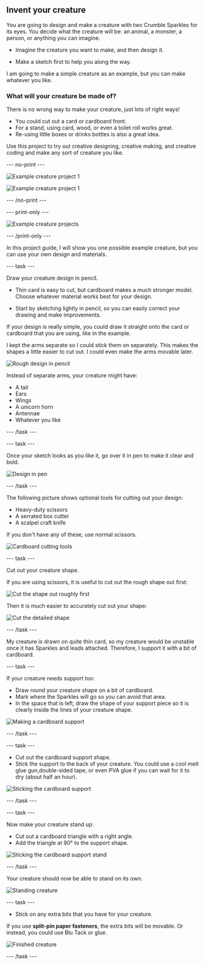 ## Invent your creature

You are going to design and make a creature with two Crumble Sparkles for its eyes. You decide what the creature will be: an animal, a monster, a person, or anything you can imagine.

+ Imagine the creature you want to make, and then design it.

+ Make a sketch first to help you along the way.

I am going to make a simple creature as an example, but you can make whatever you like.

### What will your creature be made of?

There is no wrong way to make your creature, just lots of right ways!

+ You could cut out a card or cardboard front.
+ For a stand, using card, wood, or even a toilet roll  works great.
+ Re-using little boxes or drinks bottles is also a great idea.

Use this project to try out creative designing, creative making, and creative coding and make any sort of creature you like.

--- no-print ---

![Example creature project 1](images/sparkleCreature_projectExample2.gif)

![Example creature project 1](images/sparkleCreature_projectExample3.gif)

--- /no-print ---

--- print-only ---

![Example creature projects](images/sparkleCreature_projectExamples.png)

--- /print-only ---

In this project guide, I will show you one possible example creature, but you can use your own design and materials.

--- task ---

Draw your creature design in pencil.

+ Thin card is easy to cut, but cardboard makes a much stronger model. Choose whatever material works best for your design.

+ Start by sketching lightly in pencil, so you can easily correct your drawing  and make improvements.

If your design is really simple, you could draw it straight onto the card or cardboard that you are using, like in the example.

I kept the arms separate so I could stick them on separately. This makes the shapes a little easier to cut out. I could even make the arms movable later.

![Rough design in pencil](images/designPencilDraft.png)

Instead of separate arms, your creature might have:
+ A tail
+ Ears
+ Wings
+ A unicorn horn
+ Antennae
+ Whatever you like

--- /task ---

--- task ---

Once your sketch looks as you like it, go over it in pen to make it clear and bold.

![Design in pen](images/designPen.png)

--- /task ---

The following picture shows optional tools for cutting out your design:
+ Heavy-duty scissors
+ A serrated box cutter
+ A scalpel craft knife

If you don't have any of these, use normal scissors.

![Cardboard cutting tools](images/cuttingTools.png)

--- task ---

Cut out your creature shape.

If you are using scissors, it is useful to cut out the rough shape out first:

![Cut the shape out roughly first](images/cutoutRough.png)

Then it is much easier to accurately cut out your shape:

![Cut the detailed shape](images/cutoutDetail.png)

--- /task ---

My creature is drawn on quite thin card, so my creature would be unstable once it has Sparkles and leads attached. Therefore, I support it with a bit of cardboard.

--- task ---

If your creature needs support too:
+ Draw round your creature shape on a bit of cardboard.
+ Mark where the Sparkles will go so you can avoid that area.
+ In the space that is left, draw the shape of your support piece so it is clearly inside the lines of your creature shape.

![Making a cardboard support](images/cardboardSupportPlan.png)

--- /task ---

--- task ---

+ Cut out the cardboard support shape.
+ Stick the support to the back of your creature. You could use a cool melt glue gun,double-sided tape, or even PVA glue if you can wait for it to dry (about half an hour).

![Sticking the cardboard support](images/cardboardSupport1.png)

--- /task ---

--- task ---

Now make your creature stand up:

+ Cut out a cardboard triangle with a right angle.
+ Add the triangle at 90° to the support shape.

![Sticking the cardboard support stand](images/cardboardSupport2.png)

--- /task ---

Your creature should now be able to stand on its own:

![Standing creature](images/creatureStanding.png)

--- task ---

+ Stick on any extra bits that you have for your creature.

If you use **split-pin paper fasteners**, the extra bits will be movable. Or instead, you could use Blu Tack or glue.

![Finished creature](images/creatureWithArms.png)

--- /task ---
